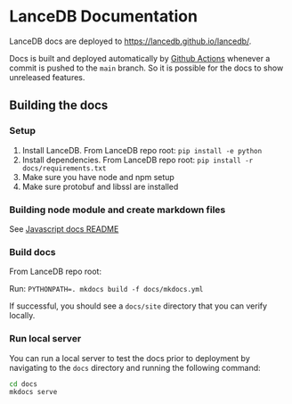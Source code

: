 # LanceDB Documentation

LanceDB docs are deployed to https://lancedb.github.io/lancedb/.

Docs is built and deployed automatically by [Github Actions](.github/workflows/docs.yml)
whenever a commit is pushed to the `main` branch. So it is possible for the docs to show
unreleased features.

## Building the docs

### Setup
1. Install LanceDB. From LanceDB repo root: `pip install -e python`
2. Install dependencies. From LanceDB repo root: `pip install -r docs/requirements.txt`
3. Make sure you have node and npm setup
4. Make sure protobuf and libssl are installed

### Building node module and create markdown files

See [Javascript docs README](./src/javascript/README.md)

### Build docs
From LanceDB repo root:

Run: `PYTHONPATH=. mkdocs build -f docs/mkdocs.yml`

If successful, you should see a `docs/site` directory that you can verify locally.

### Run local server

You can run a local server to test the docs prior to deployment by navigating to the `docs` directory and running the following command:

```bash
cd docs
mkdocs serve
```
